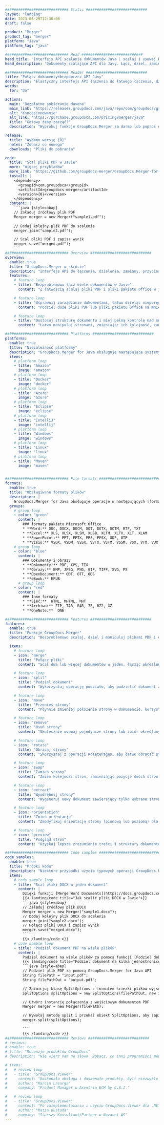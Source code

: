 ```yaml
---
############################# Static ############################
layout: "landing"
date: 2023-06-29T12:38:08
draft: false

product: "Merger"
product_tag: "merger"
platform: "Java"
platform_tag: "java"

############################# Head ############################
head_title: "Interfejs API scalania dokumentów Java | scalaj i usuwaj Word Excel PDF XPS EPUB"
head_description: "Dokumenty scalające API dla Javy. Łącz, dziel, zamieniaj, zmieniaj kolejność i usuwaj strony w formatach PDF, Microsoft Word, Excel, prezentacji, Visio, XPS i EPUB."

############################# Header ############################
title: "Połącz dokumenty<br>poprzez API Javy"
description: "Elastyczny interfejs API łączenia do łatwego łączenia, dzielenia lub modyfikowania dokumentów PDF i dokumentów pakietu Office"
words:
  for: "Do"

actions:
  main: "Bezpłatne pobieranie Mavena"
  main_link: "https://releases.groupdocs.com/java/repo/com/groupdocs/groupdocs-merger/"
  alt: "Koncesjonowanie"
  alt_link: "https://purchase.groupdocs.com/pricing/merger/java"
  title: "Gotowy żeby zacząć?"
  description: "Wypróbuj funkcje GroupDocs.Merger za darmo lub poproś o licencję"

release:
  title: "Wydano wersję {0}"
  notes: "Zobacz co nowego"
  downloads: "Pliki do pobrania"

code:
  title: "Scal pliki PDF w Javie"
  more: "Więcej przykładów"
  more_link: "https://github.com/groupdocs-merger/GroupDocs.Merger-for-Java"
  install: |
    <dependency>
      <groupId>com.groupdocs</groupId>
      <artifactId>groupdocs-merger</artifactId>
      <version>{0}</version>
    </dependency>
  content: |
    ```java {style=abap}   
    // Załaduj źródłowy plik PDF
    Merger merger = new Merger("sample1.pdf");
    
    // Dodaj kolejny plik PDF do scalenia
    merger.join("sample2.pdf");

    // Scal pliki PDF i zapisz wynik
    merger.save("merged.pdf");
    ```
############################# Overview ############################
overview:
  enable: true
  title: "GroupDocs.Merger w skrócie"
  description: "Interfejs API do łączenia, dzielenia, zamiany, przycinania lub usuwania dokumentów, slajdów i diagramów w aplikacjach Java"
  features:
    # feature loop
    - title: "Bezproblemowo łącz wiele dokumentów w Javie"
      content: "Z łatwością scalaj pliki PDF i pliki pakietu Office w jeden dokument w Javie, wykorzystując możliwości biblioteki GroupDocs.Merger. Skorzystaj z obszernej obsługi formatów, która pozwala bezproblemowo łączyć różne typy plików, co zapewnia wygodny i usprawniony proces łączenia."

    # feature loop
    - title: "Usprawnij zarządzanie dokumentami, łatwo dzieląc nieporęczne pliki"
      content: "Podziel duże pliki PDF lub pliki pakietu Office na mniejsze, łatwe w obsłudze sekcje. Możesz dzielić dokumenty na podstawie określonych stron, zakresów, a nawet wyodrębniać poszczególne strony z łatwością i wygodą. Usprawnij zarządzanie dokumentami, wykorzystując bezproblemowe możliwości biblioteki GroupDocs.Merger i spraw, by Twoje pliki były lepiej zorganizowane i łatwiejsze w zarządzaniu."

    # feature loop
    - title: "Dostosuj strukturę dokumentu i miej pełną kontrolę nad swoimi plikami"
      content: "Łatwo manipuluj stronami, zmieniając ich kolejność, zamieniając je lub usuwając. Organizuj i dopasowuj swoje dokumenty zgodnie ze swoimi specyficznymi wymaganiami, elastycznie tworząc spersonalizowaną strukturę plików."

############################# Platforms ############################
platforms:
  enable: true
  title: "Niezależność platformy"
  description: "GroupDocs.Merger for Java obsługuje następujące systemy operacyjne, frameworki i menedżery pakietów"
  items:
    # platform loop
    - title: "Amazon"
      image: "amazon"
    # platform loop
    - title: "Docker"
      image: "docker"
    # platform loop
    - title: "Azure"
      image: "azure"
    # platform loop
    - title: "Eclipse"
      image: "eclipse"
    # platform loop
    - title: "IntelliJ"
      image: "intellij"
    # platform loop
    - title: "Windows"
      image: "windows"
    # platform loop
    - title: "Linux"
      image: "linux"
    # platform loop
    - title: "Maven"
      image: "maven"


############################# File formats ############################
formats:
  enable: true
  title: "Obsługiwane formaty plików"
  description: |
    GroupDocs.Merger for Java obsługuje operacje w następujących [formatach plików dokumentów](https://docs.groupdocs.com/merger/java/supported-document-formats/).
  groups:
    # group loop
    - color: "green"
      content: |
        ### formaty pakietu Microsoft Office
        * **Word:** DOC, DOCX, DOCM, DOT, DOTX, DOTM, RTF, TXT
        * **Excel:** XLS, XLSX, XLSM, XLSB, XLTM, XLTX, XLT, XLAM
        * **PowerPoint:** PPT, PPTX, PPS, PPSX, ODP, OTP
        * **Visio:** VSDX, VSDM, VSSX, VSTX, VSTM, VSSM, VSX, VTX, VDX
    # group loop
    - color: "blue"
      content: |
        ### Dokumenty i obrazy
        * **Dokumenty:** PDF, XPS, TEX
        * **Obrazy:** BMP, JPEG, PNG, GIF, TIFF, SVG, PS
        * **OpenDocument:** ODT, OTT, ODS
        * **eBook:** EPUB
      # group loop
    - color: "red"
      content: |
        ### Inne formaty
        * **Sieć:**  HTML, MHTML, MHT
        * **Archiwa:** ZIP, TAR, RAR, 7Z, BZ2, GZ
        * **OneNote:**  ONE

############################# Features ############################
features:
  enable: true
  title: "Funkcje GroupDocs.Merger"
  description: "Bezproblemowo scalaj, dziel i manipuluj plikami PDF i dokumentami pakietu Office"

  items:
    # feature loop
    - icon: "merge"
      title: "Połącz pliki"
      content: "Scal dwa lub więcej dokumentów w jeden, łącząc określone strony lub zakresy stron z wielu dokumentów źródłowych."

    # feature loop
    - icon: "split"
      title: "Podziel dokument"
      content: "Wykorzystaj operację podziału, aby podzielić dokument źródłowy na wiele dokumentów wynikowych, umożliwiając wydajną organizację i zarządzanie plikami."

    # feature loop
    - icon: "move"
      title: "Przenieś strony"
      content: "Płynnie zmieniaj położenie strony w dokumencie, korzystając z funkcji MovePage."

    # feature loop
    - icon: "remove"
      title: "Usuń strony"
      content: "Skutecznie usuwaj pojedyncze strony lub zbiór określonych numerów stron z dokumentu źródłowego za pomocą funkcji Usuń strony."

    # feature loop
    - icon: "rotate"
      title: "Obracaj strony"
      content: "Skorzystaj z operacji RotatePages, aby łatwo obracać strony w dokumencie, określając kąt obrotu jako 90, 180 lub 270 stopni"

    # feature loop
    - icon: "swap"
      title: "Zamień strony"
      content: "Zmień kolejność stron, zamieniając pozycje dwóch stron w dokumencie źródłowym, tworząc nowy dokument."

    # feature loop
    - icon: "extract"
      title: "Wyodrębnij strony"
      content: "Wygeneruj nowy dokument zawierający tylko wybrane strony, wyodrębniając określone strony lub zakresy stron z dokumentu źródłowego."

    # feature loop
    - icon: "orientation"
      title: "Zmień orientację"
      content: "Zmodyfikuj orientację strony (pionową lub poziomą) dla określonych stron lub wszystkich stron dokumentu, korzystając z operacji ChangeOrientation."

    # feature loop
    - icon: "preview"
      title: "Podgląd stron"
      content: "Uzyskaj lepsze zrozumienie treści i struktury dokumentu, generując reprezentacje graficzne jego stron. Twórz podglądy wszystkich lub tylko wybranych stron."

############################# Code samples ############################
code_samples:
  enable: true
  title: "Próbki kodu"
  description: "Niektóre przypadki użycia typowych operacji GroupDocs.Merger dla Java"
  items:
    # code sample loop
    - title: "Scal pliki DOCX w jeden dokument"
      content: |
        Dzięki funkcji [Merge Word Documents](https://docs.groupdocs.com/merger/java/merge/word/) możesz łączyć całe pliki DOCX w jeden dokument, ładując plik źródłowy, dodając więcej plików DOCX do przyłączenia i zapisania scalonego dokumentu. Poniżej znajduje się fragment kodu Java demonstrujący proces scalania:
        {{< landing/code title="Jak scalić pliki DOCX w Javie">}}
        ```java {style=abap}   
        // Załaduj źródłowy plik DOCX
        Merger merger = new Merger("sample1.docx");
        // Dodaj kolejny plik DOCX do scalenia
        merger.join("sample2.docx");
        // Połącz pliki DOCX i zapisz wynik
        merger.save("merged.docx");
        ```
        {{< /landing/code >}}
    # code sample loop
    - title: "Podziel dokument PDF na wiele plików"
      content: |
        Podziel dokument na wiele plików za pomocą funkcji [Podziel dokument](https://docs.groupdocs.com/merger/java/split-document/), aby uprościć proces zarządzania i wyodrębniania określonych sekcji lub stron z dużych dokumentów. Pozwala dzielić dokumenty na mniejsze części w oparciu o różne kryteria - według zakresu stron, stron początkowych/końcowych, parzystych/nieparzystych numerów stron itp.
        {{< landing/code title="Podziel dokument na kilka jednostronicowych dokumentów">}}
        ```java {style=abap}   
        // Podziel plik PDF za pomocą GroupDocs.Merger for Java API
        String filePath = "input.pdf";
        String filePathOut = "output.pdf";

        // Zainicjuj klasę SplitOptions z formatem ścieżki plików wyjściowych
        SplitOptions splitOptions = new SplitOptions(filePathOut, new int[] { 3, 6, 8 });

        // Utwórz instancję połączenia z wejściowym dokumentem PDF
        Merger merger = new Merger(filePath);

        // Wywołaj metodę split i przekaż obiekt SplitOptions, aby zapisać wynikowe dokumenty
        merger.split(splitOptions);
  
        ```
        {{< /landing/code >}}
############################# Reviews ############################
# reviews:
# enable: true
# title: "Recenzje produktów GroupDocs"
# description: "Nie wierz nam na słowo. Zobacz, co inni programiści mówią o naszych interfejsach API"

# items:
#   # review loop
#   - title: "GroupDocs.Viewer"
#     content: "Doskonała obsługa i doskonałe produkty. Byli niezwykle pomocni i responsywni podczas procesu wdrażania GroupDocs.Viewer dla .NET, nie mogę ich wystarczająco polecić."
#     author: "Marcin Lasarga"
#     company: "Product Manager w Axentria ECM by G.S.I."

#   # review loop
#   - title: "GroupDocs.Viewer"
#     content: "Po zaimplementowaniu i użyciu GroupDocs.Viewer dla .NET w projekcie wygląda na to, że działa bardzo dobrze. Testowałem z wieloma dokumentami i jak dotąd tak dobrze. Wszystko, co na niego rzuciłem, renderuje się ładnie i wygląda tak samo dobrze, jak w przeglądarce plików PDF lub MS Word."
#     author: "Matsa Oustada"
#     company: "Starszy Konsultant/Partner w Novanet AS"
---
```

